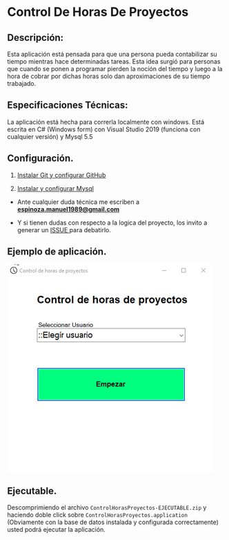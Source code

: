 # Control De Horas De Proyectos

## Descripción:

Esta aplicación está pensada para que una persona pueda contabilizar su tiempo mientras hace determinadas tareas. Esta idea surgió para personas que cuando se ponen a programar pierden la noción del tiempo y luego a la hora de cobrar por dichas horas solo dan aproximaciones de su tiempo trabajado.

## Especificaciones Técnicas:

La aplicación está hecha para correrla localmente con windows. Está escrita en C# (Windows form) con Visual Studio 2019 (funciona con cualquier versión) y Mysql 5.5

## Configuración.

1. [Instalar Git y configurar GitHub ](https://github.com/m-espinoza/ControlDeHorasDeProyectos/blob/master/Instalación%20GitHub.md)

2. [Instalar y configurar Mysql](https://github.com/m-espinoza/ControlDeHorasDeProyectos/blob/master/Instalar%20y%20configurar%20Mysql.md)
- Ante cualquier duda técnica me escriben a **espinoza.manuel1989@gmail.com**

- Y si tienen dudas con respecto a la logica del proyecto, los invito a generar un [ISSUE ](https://github.com/m-espinoza/ControlDeHorasDeProyectos/issues) para debatirlo.

## Ejemplo de aplicación.

![alt CHP](https://github.com/m-espinoza/ControlDeHorasDeProyectos/blob/master/readmeimg/CHP.gif)



## Ejecutable.

Descomprimiendo el archivo `ControlHorasProyectos-EJECUTABLE.zip` y haciendo doble click sobre `ControlHorasProyectos.application` (Obviamente con la base de datos instalada y configurada correctamente) usted podrá ejecutar la aplicación.

